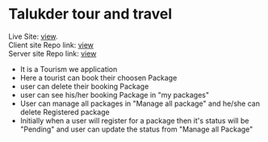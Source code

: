 # Talukder tour and travel

Live Site: [view](https://talukder-tour-and-travel.web.app/).
<br />
Client site Repo link: [view](https://github.com/programming-hero-web-course1/tourism-or-delivery-website-client-side-Palashtalukder78)
<br />
Server site Repo link: [view](https://github.com/programming-hero-web-course1/tourism-or-delivery-website-server-side-Palashtalukder78) 

<ul>
<li>It is a Tourism we application</li>
<li>Here a tourist can book their choosen Package</li>
<li>user can delete their booking Package</li>
<li>user can see his/her booking Package in "my packages"</li>
<li>User can manage all packages in "Manage all package" and he/she can delete Registered package</li>
<li>Initially when a user will register for a package then it's status will be "Pending" and user can update the status from "Manage all Package"</li>
</ul>
